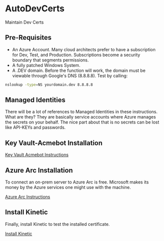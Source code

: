 # AutoDevCerts

Maintain Dev Certs

## Pre-Requisites

- An Azure Account. Many cloud architects prefer to have a subscription for Dev, Test, and Production. Subscriptions become a security boundary that segments permissions.
- A fully patched Windows System.
- A .DEV domain. Before the function will work, the domain must be viewable through Google's DNS (8.8.8.8). Test by calling:

```bash
nslookup -type=NS yourdomain.dev 8.8.8.8
```

## Managed Identities

There will be a lot of references to Managed Identities in these instructions. What are they? They are basically service accounts where Azure manages the secrets on your behalf. The nice part about that is no secrets can be lost like API-KEYs and passwords. 

## Key Vault-Acmebot Installation

[Key Vault Acmebot Instructions](KeyvaultAcmebot.md)

## Azure Arc Installation

To connect an on-prem server to Azure Arc is free. Microsoft makes its money by the Azure services one might use with the machine.

[Azure Arc Instructions](AzureArc.md)

## Install Kinetic

Finally, install Kinetic to test the installed certificate.

[Install Kinetic](InstallKinetic.md)